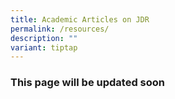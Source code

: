```yaml
---
title: Academic Articles on JDR
permalink: /resources/
description: ""
variant: tiptap
---
```

###  This page will be updated soon